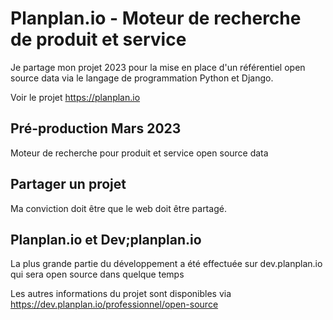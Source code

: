 <h1>Planplan.io - Moteur de recherche de produit et service</h1>

<p>Je partage mon projet 2023 pour la mise en place d'un référentiel open source data via le langage de programmation Python et Django.</p>
<p>Voir le projet <a href="https://planplan.io/">https://planplan.io</a></p>


<h2>Pré-production Mars 2023</h2>
<p>Moteur de recherche pour produit et service open source data</p>

<h2>Partager un projet</h2>
<p>Ma conviction doit être que le web doit être partagé.</p>

<h2>Planplan.io et Dev;planplan.io</h2>
<p>La plus grande partie du développement a été effectuée sur dev.planplan.io qui sera open source dans quelque temps</p>

<p>Les autres informations du projet sont disponibles via <a href="https://dev.planplan.io/professionnel/open-source">https://dev.planplan.io/professionnel/open-source</a></p>

